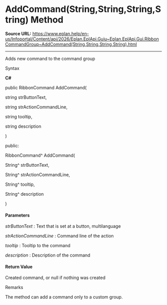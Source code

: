 # AddCommand(String,String,String,String) Method

**Source URL:** https://www.eplan.help/en-us/Infoportal/Content/api/2026/Eplan.EplApi.Guiu~Eplan.EplApi.Gui.RibbonCommandGroup~AddCommand(String,String,String,String).html

---

Adds new command to the command group

Syntax

**C#**



public RibbonCommand AddCommand( 

   string strButtonText,

   string strActionCommandLine,

   string tooltip,

   string description

)

public:

RibbonCommand^ AddCommand( 

   String^ strButtonText,

   String^ strActionCommandLine,

   String^ tooltip,

   String^ description

)


#### Parameters

*strButtonText*
:   Text that is set at a button, multilanguage

*strActionCommandLine*
:   Command line of the action

*tooltip*
:   Tooltip to the command

*description*
:   Description of the command

#### Return Value

Created command, or null if nothing was created

Remarks

The method can add a command only to a custom group.
